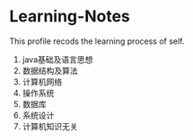 # Learning-Notes
This profile recods the learning process of self.
1. java基础及语言思想
2. 数据结构及算法
3. 计算机网络
4. 操作系统
5. 数据库
6. 系统设计
7. 计算机知识无关


